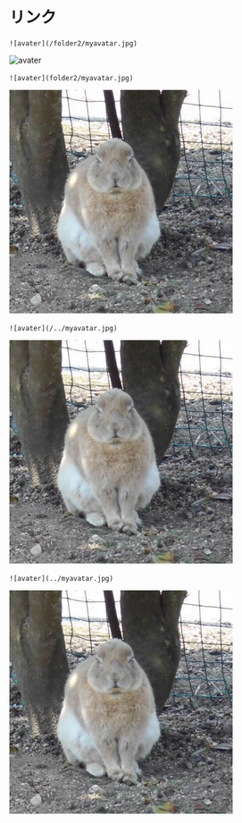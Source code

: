 # リンク
`![avater](/folder2/myavatar.jpg)`

![avater](/folder2/myavatar.jpg)

`![avater](folder2/myavatar.jpg)`

![avater](folder2/myavatar.jpg)

`![avater](/../myavatar.jpg)`

![avater](/../myavatar.jpg)

`![avater](../myavatar.jpg)`

![avater](../myavatar.jpg)
